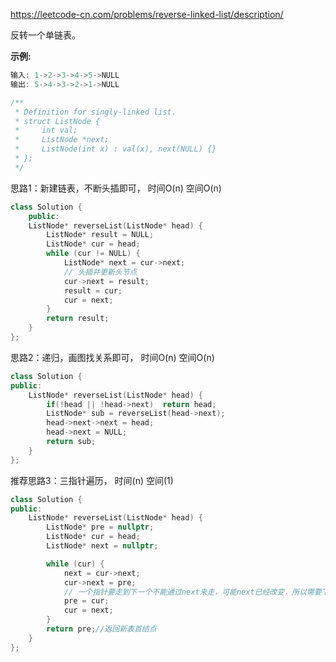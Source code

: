 <https://leetcode-cn.com/problems/reverse-linked-list/description/>

反转一个单链表。

**示例:**

```cpp
输入: 1->2->3->4->5->NULL
输出: 5->4->3->2->1->NULL

/**
 * Definition for singly-linked list.
 * struct ListNode {
 *     int val;
 *     ListNode *next;
 *     ListNode(int x) : val(x), next(NULL) {}
 * };
 */
```



思路1：新建链表，不断头插即可， 时间O(n) 空间O(n)

```cpp
class Solution {
    public:
    ListNode* reverseList(ListNode* head) {
        ListNode* result = NULL;
        ListNode* cur = head;
        while (cur != NULL) {
            ListNode* next = cur->next;
            // 头插并更新头节点
            cur->next = result;
            result = cur; 
            cur = next;
        }
        return result;
    }
};
```

思路2：递归，画图找关系即可， 时间O(n) 空间O(n)

```cpp
class Solution {
public:
    ListNode* reverseList(ListNode* head) {
        if(!head || !head->next)  return head;
        ListNode* sub = reverseList(head->next);
        head->next->next = head;
    	head->next = NULL;
    	return sub;
    }
};
```

推荐思路3：三指针遍历， 时间(n) 空间(1)

```cpp
class Solution {
public:
    ListNode* reverseList(ListNode* head) {
        ListNode* pre = nullptr;
        ListNode* cur = head;
        ListNode* next = nullptr;

        while (cur) {
            next = cur->next;
            cur->next = pre;
            // 一个指针要走到下一个不能通过next来走，可能next已经改变，所以需要下一个指针接应
            pre = cur;
            cur = next;
        }
        return pre;//返回新表首结点      
    }
};
```

